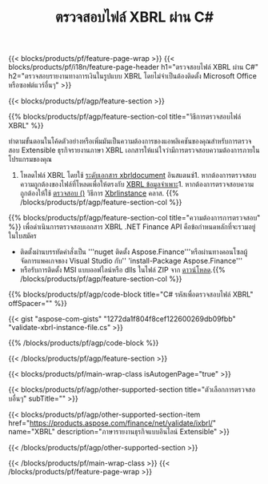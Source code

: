 ﻿---
title: ตรวจสอบไฟล์ XBRL ผ่าน C#
description: ตัวอย่างรหัสสำหรับ XBRL การตรวจสอบไฟล์ใช้รหัสตัวอย่าง API เพื่อตรวจสอบไฟล์ batch XBRL ภายในแอพพลิเคชันที่ใช้ .NET 
url: /th/net/validate/xbrl/
family: finance
platformtag: net
feature: validate
informat: XBRL
outformat: 
otherformats: 
---
{{< blocks/products/pf/feature-page-wrap >}}
{{< blocks/products/pf/i18n/feature-page-header h1="ตรวจสอบไฟล์ XBRL ผ่าน C#" h2="ตรวจสอบรายงานทางการเงินในรูปแบบ XBRL โดยไม่จำเป็นต้องติดตั้ง Microsoft Office หรือซอฟต์แวร์อื่นๆ" >}}

{{< blocks/products/pf/agp/feature-section >}}

{{% blocks/products/pf/agp/feature-section-col title="วิธีการตรวจสอบไฟล์ XBRL" %}}

ทำตามขั้นตอนในโค้ดตัวอย่างหรือเพิ่มมันเป็นความต้องการของแอพลิเคชันของคุณสำหรับการตรวจสอบ Extensible ธุรกิจรายงานภาษา XBRL เอกสารให้แน่ใจว่ามีการตรวจสอบความต้องการภายในโปรแกรมของคุณ

1. โหลดไฟล์ XBRL โดยใช้ [ระดับเอกสาร xbrldocument](https://apireference.aspose.com/finance/net/aspose.finance.xbrl/xbrldocument) อินสแตนซ์1. หากต้องการตรวจสอบความถูกต้องของไฟล์ที่โหลดเพื่อให้ตรงกับ [XBRL ข้อมูลจำเพาะ](http://www.xbrl.org/specification/inlinexbrl-part1/rec-2013-11-18/inlinexbrl-part1-rec-2013-11-18.html)1. หากต้องการตรวจสอบความถูกต้องให้ใช้ [ตรวจสอบ ()](https://apireference.aspose.com/finance/net/aspose.finance.xbrl/xbrlinstance/methods/validate) วิธีการ [Xbrlinstance](https://apireference.aspose.com/finance/net/aspose.finance.xbrl/xbrlinstance) คลาส.
{{% /blocks/products/pf/agp/feature-section-col %}}

{{% blocks/products/pf/agp/feature-section-col title="ความต้องการการตรวจสอบ" %}}
เพื่อดำเนินการตรวจสอบเอกสาร XBRL .NET Finance API คือข้อกำหนดหลักที่จะรวมอยู่ในใบสมัคร 
- ติดตั้งผ่านบรรทัดคำสั่งเป็น '''nuget ติดตั้ง Aspose.Finance'''หรือผ่านทางคอนโซลผู้จัดการแพคเกจของ Visual Studio กับ'' 'install-Package Aspose.Finance'''
- หรือรับการติดตั้ง MSI แบบออฟไลน์หรือ dlls ในไฟล์ ZIP จาก [ดาวน์โหลด](https://downloads.aspose.com/finance/net).{{% /blocks/products/pf/agp/feature-section-col %}}

{{% blocks/products/pf/agp/code-block title="C# รหัสเพื่อตรวจสอบไฟล์ XBRL" offSpacer="" %}}

{{< gist "aspose-com-gists" "1272da1f804f8cef122600269db09fbb" "validate-xbrl-instance-file.cs" >}}

{{% /blocks/products/pf/agp/code-block %}}

{{< /blocks/products/pf/agp/feature-section >}}

{{< blocks/products/pf/main-wrap-class isAutogenPage="true" >}}

{{< blocks/products/pf/agp/other-supported-section title="ตัวเลือกการตรวจสอบอื่นๆ" subTitle="" >}}

{{< blocks/products/pf/agp/other-supported-section-item href="https://products.aspose.com/finance/net/validate/ixbrl/" name="XBRL" description="ภาษารายงานธุรกิจแบบอินไลน์ Extensible" >}}

{{< /blocks/products/pf/agp/other-supported-section >}}

{{< /blocks/products/pf/main-wrap-class >}}
{{< /blocks/products/pf/feature-page-wrap >}}